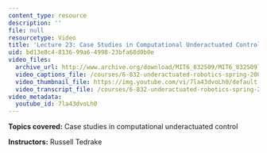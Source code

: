 ```yaml
---
content_type: resource
description: ''
file: null
resourcetype: Video
title: 'Lecture 23: Case Studies in Computational Underactuated Control'
uid: bd13e8c4-8136-99a6-4998-23bfa68d0b0e
video_files:
  archive_url: http://www.archive.org/download/MIT6_832S09/MIT6_832S09lec23_300k.mp4
  video_captions_file: /courses/6-832-underactuated-robotics-spring-2009/7d06242edd3b53699807d986a880339f_7la43dvoLh0.vtt
  video_thumbnail_file: https://img.youtube.com/vi/7la43dvoLh0/default.jpg
  video_transcript_file: /courses/6-832-underactuated-robotics-spring-2009/265bc0fe8cedd0c78a207aadb6ba6cb5_7la43dvoLh0.pdf
video_metadata:
  youtube_id: 7la43dvoLh0
---
```


**Topics covered:** Case studies in computational underactuated control

**Instructors:** Russell Tedrake